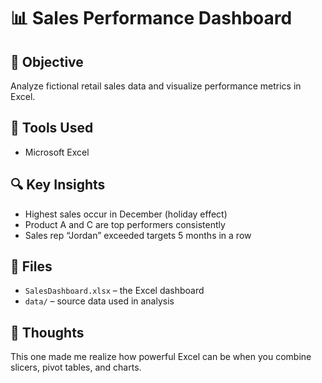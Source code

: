 # 📊 Sales Performance Dashboard

## 📌 Objective
Analyze fictional retail sales data and visualize performance metrics in Excel.

## 🧰 Tools Used
- Microsoft Excel

## 🔍 Key Insights
- Highest sales occur in December (holiday effect)
- Product A and C are top performers consistently
- Sales rep “Jordan” exceeded targets 5 months in a row

## 📁 Files
- `SalesDashboard.xlsx` – the Excel dashboard
- `data/` – source data used in analysis

## 💭 Thoughts
This one made me realize how powerful Excel can be when you combine slicers, pivot tables, and charts.
